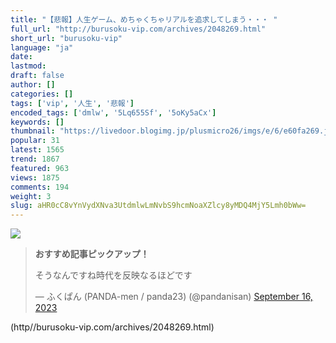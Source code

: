 ```yaml
---
title: "【悲報】人生ゲーム、めちゃくちゃリアルを追求してしまう・・・ "
full_url: "http://burusoku-vip.com/archives/2048269.html"
short_url: "burusoku-vip"
language: "ja"
date: 
lastmod: 
draft: false
author: []
categories: []
tags: ['vip', '人生', '悲報']
encoded_tags: ['dmlw', '5Lq655Sf', '5oKy5aCx']
keywords: []
thumbnail: "https://livedoor.blogimg.jp/plusmicro26/imgs/e/6/e60fa269.jpg"
popular: 31
latest: 1565
trend: 1867
featured: 963
views: 1875
comments: 194
weight: 3
slug: aHR0cC8vYnVydXNva3UtdmlwLmNvbS9hcmNoaXZlcy8yMDQ4MjY5Lmh0bWw=
---
```


![](https://livedoor.blogimg.jp/plusmicro26/imgs/e/6/e60fa269.jpg)

<blockquote class='twitter-tweet'><p><b>おすすめ記事ピックアップ！</b></p><p lang='ja' dir='ltr'>そうなんですね時代を反映なるほどです</p>— ふくぱん (PANDA-men / panda23) (@pandanisan) <a href='https//twitter.com/pandanisan/status/1702887083654996089?ref_src=twsrc%5Etfw'>September 16, 2023</a></blockquote> 

(http//burusoku-vip.com/archives/2048269.html)
